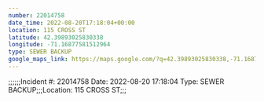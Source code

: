 ```yaml
---
number: 22014758
date_time: 2022-08-20T17:18:04+00:00
location: 115 CROSS ST
latitude: 42.39893025830338
longitude: -71.16877581512964
type: SEWER BACKUP
google_maps_link: https://maps.google.com/?q=42.39893025830338,-71.16877581512964
---
```


;;;;;;Incident #: 22014758   Date: 2022-08-20 17:18:04   Type: SEWER BACKUP;;;Location: 115 CROSS ST;;;
